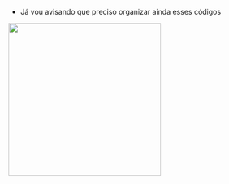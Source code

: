 - Já vou avisando que preciso organizar ainda esses códigos
<div>
  <img align="center" height="300cm" width="300cm" src="https://static8.depositphotos.com/1012104/906/i/450/depositphotos_9066005-stock-illustration-lost-emoticon.jpg">
</div>
